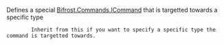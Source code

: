 Defines a special [Bifrost.Commands.ICommand](Bifrost.Commands.ICommand) that is targetted towards a specific type
            
            Inherit from this if you want to specify a specific type the command is targetted towards.